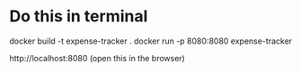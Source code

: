 # Do this in terminal
docker build -t expense-tracker .
docker run -p 8080:8080 expense-tracker

http://localhost:8080 (open this in the browser) 
